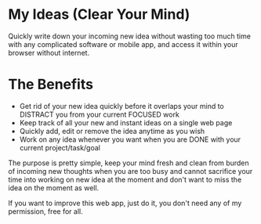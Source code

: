 # My Ideas (Clear Your Mind)
Quickly write down your incoming new idea without wasting too much time with any complicated software or mobile app, and access it within your browser without internet.

# The Benefits

- Get rid of your new idea quickly before it overlaps your mind to DISTRACT you from your current FOCUSED work
- Keep track of all your new and instant ideas on a single web page
- Quickly add, edit or remove the idea anytime as you wish
- Work on any idea whenever you want when you are DONE with your current project/task/goal

The purpose is pretty simple, keep your mind fresh and clean from burden of incoming new thoughts when you are too busy and cannot sacrifice your time into working on new idea at the moment and don't want to miss the idea on the moment as well.

If you want to improve this web app, just do it, you don't need any of my permission, free for all.
